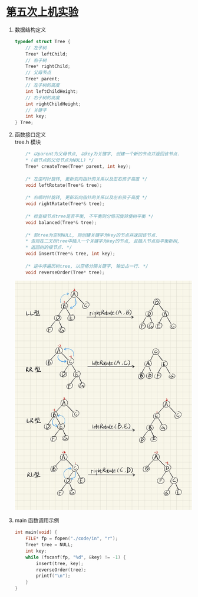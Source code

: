 # [第五次上机实验](https://github.com/Autumnal-Joy/assignments-on-computer/tree/assignment5)

1. 数据结构定义

   ```c++
   typedef struct Tree {
       // 左子树
       Tree* leftChild;
       // 右子树
       Tree* rightChild;
       // 父母节点
       Tree* parent;
       // 左子树的高度
       int leftChildHeight;
       // 右子树的高度
       int rightChildHeight;
       // 关键字
       int key;
   } Tree;
   ```

1. 函数接口定义 <br />
   tree.h 模块

   ```c++
       /* 以parent为父母节点, 以key为关键字, 创建一个新的节点并返回该节点.
       * (根节点的父母节点为NULL) */
       Tree* createTree(Tree* parent, int key);

       /* 左逆时针旋转, 更新双向指针的关系以及左右孩子高度 */
       void leftRotate(Tree*& tree);

       /* 右顺时针旋转, 更新双向指针的关系以及左右孩子高度 */
       void rightRotate(Tree*& tree);

       /* 检查根节点tree是否平衡, 不平衡则分情况旋转使树平衡 */
       void balanced(Tree*& tree);

       /* 若tree为空树NULL, 则创建关键字为key的节点并返回该节点.
       * 否则在二叉树tree中插入一个关键字为key的节点, 且插入节点后平衡新树,
       * 返回树的根节点. */
       void insert(Tree*& tree, int key);

       /* 逆中序遍历树tree, 以空格分隔关键字, 输出占一行. */
       void reverseOrder(Tree* tree);
   ```

   ![rotate函数示例](./rotate.jpg)

1. main 函数调用示例
   ```c++
   int main(void) {
       FILE* fp = fopen("./code/in", "r");
       Tree* tree = NULL;
       int key;
       while (fscanf(fp, "%d", &key) != -1) {
           insert(tree, key);
           reverseOrder(tree);
           printf("\n");
       }
   }
   ```
